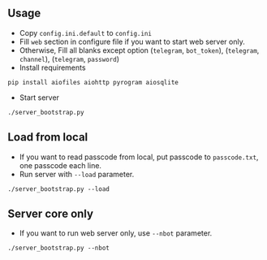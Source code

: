 ## Usage

* Copy `config.ini.default` to `config.ini`
* Fill `web` section in configure file if you want to start web server only.
* Otherwise, Fill all blanks except option (`telegram`, `bot_token`), (`telegram`, `channel`), (`telegram`, `password`)
* Install requirements
```shell script
pip install aiofiles aiohttp pyrogram aiosqlite
```
* Start server
```shell script
./server_bootstrap.py
```

## Load from local

* If you want to read passcode from local, put passcode to `passcode.txt`, one passcode each line.
* Run server with `--load` parameter.
```shell script
./server_bootstrap.py --load
```

## Server core only

* If you want to run web server only, use `--nbot` parameter.

```shell script
./server_bootstrap.py --nbot
```
